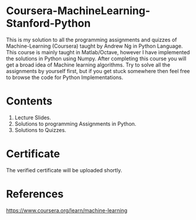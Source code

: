 # Coursera-MachineLearning-Stanford-Python
This is my solution to all the programming assignments and quizzes of Machine-Learning (Coursera) taught by Andrew Ng in Python Language. This course is mainly taught in Matlab/Octave, however I have implemented the solutions in Python using Numpy. After completing this course you will get a broad idea of Machine learning algorithms. Try to solve all the assignments by yourself first, but if you get stuck somewhere then feel free to browse the code for Python Implementations.

# Contents
1. Lecture Slides.
2. Solutions to programming Assignments in Python.
3. Solutions to Quizzes.

# Certificate
The verified certificate will be uploaded shortly.

# References
https://www.coursera.org/learn/machine-learning
